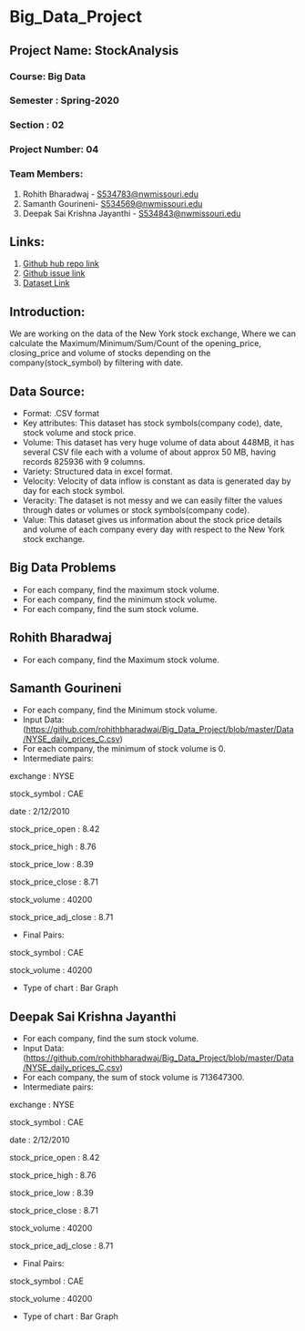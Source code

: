 # Big_Data_Project

## Project Name: StockAnalysis
### Course: Big Data
### Semester : Spring-2020
### Section : 02
### Project Number: 04
### Team Members:
1. Rohith Bharadwaj - S534783@nwmissouri.edu
1. Samanth Gourineni- S534569@nwmissouri.edu
1. Deepak Sai Krishna Jayanthi - S534843@nwmissouri.edu 

## Links:
1. [Github hub repo link](https://github.com/rohithbharadwaj/Big_Data_Project)
1. [Github issue link](https://github.com/rohithbharadwaj/Big_Data_Project/issues/1)
1. [Dataset Link](https://www.kaggle.com/cuicuifeng/new-york-stock-exchange-daily-price)

## Introduction: 
We are working on the data of the New York stock exchange, Where we can calculate the Maximum/Minimum/Sum/Count of the opening_price, closing_price and volume of stocks depending on the company(stock_symbol) by filtering with date.

## Data Source:
* Format: .CSV format
* Key attributes: This dataset has  stock symbols(company code), date, stock volume and stock price.
* Volume: This dataset has very huge volume of data about 448MB, it has several CSV file each with a volume of about approx 50 MB, having records 825936 with 9 columns.
* Variety: Structured data in excel format.
* Velocity: Velocity of data inflow is constant as data is generated day by day for each stock symbol.
* Veracity: The dataset is not messy and we can easily filter the values through dates or volumes or stock symbols(company code).
* Value: This dataset gives us information about the stock price details and volume of each company every day with respect to the New York stock exchange.

## Big Data Problems
* For each company, find the maximum stock volume.
* For each company, find the minimum stock volume.
* For each company, find the sum stock volume.


## Rohith Bharadwaj
* For each company, find the Maximum stock volume.



## Samanth Gourineni
* For each company, find the Minimum stock volume.
* Input Data: (https://github.com/rohithbharadwaj/Big_Data_Project/blob/master/Data/NYSE_daily_prices_C.csv)
* For each company, the minimum of stock volume is 0.
* Intermediate pairs:

exchange : NYSE

stock_symbol : CAE

date : 2/12/2010

stock_price_open : 8.42

stock_price_high : 8.76

stock_price_low : 8.39

stock_price_close : 8.71

stock_volume : 40200

stock_price_adj_close : 8.71

* Final Pairs:

stock_symbol : CAE

stock_volume : 40200

* Type of chart : Bar Graph

## Deepak Sai Krishna Jayanthi 
* For each company, find the sum stock volume.
* Input Data: (https://github.com/rohithbharadwaj/Big_Data_Project/blob/master/Data/NYSE_daily_prices_C.csv)
* For each company, the sum of stock volume is 713647300.
* Intermediate pairs:

exchange : NYSE

stock_symbol : CAE

date : 2/12/2010

stock_price_open : 8.42

stock_price_high : 8.76

stock_price_low : 8.39

stock_price_close : 8.71

stock_volume : 40200

stock_price_adj_close : 8.71

* Final Pairs:

stock_symbol : CAE

stock_volume : 40200

* Type of chart : Bar Graph